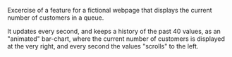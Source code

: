 Excercise of a feature for a fictional webpage that displays the current number of customers in a queue.

It updates every second, and keeps a history of the past 40 values, as an "animated" bar-chart, where the current number of customers is displayed at the very right, and every second the values "scrolls" to the left.
